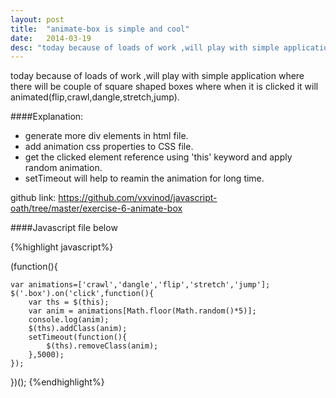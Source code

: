 ```yaml
---
layout: post
title:  "animate-box is simple and cool"
date:   2014-03-19
desc: "today because of loads of work ,will play with simple application where there will be couple of square shaped boxes where when it is clicked it will animated(flip,crawl,dangle,stretch,jump)."
---
```



today because of loads of work ,will play with simple application where there will be couple of square shaped boxes where when it is clicked it will animated(flip,crawl,dangle,stretch,jump).

####Explanation:

+ generate more div elements in html file.
+ add animation css properties to CSS file.
+ get the clicked element reference using 'this' keyword and apply random animation.
+ setTimeout will help to reamin the animation for long time.

github link: https://github.com/vxvinod/javascript-oath/tree/master/exercise-6-animate-box


####Javascript file below

{%highlight javascript%}

(function(){

	var animations=['crawl','dangle','flip','stretch','jump'];
	$('.box').on('click',function(){
		var ths = $(this);
		var anim = animations[Math.floor(Math.random()*5)];
		console.log(anim);
		$(ths).addClass(anim);
		setTimeout(function(){
			$(ths).removeClass(anim);
		},5000);
	});
})();
{%endhighlight%}













